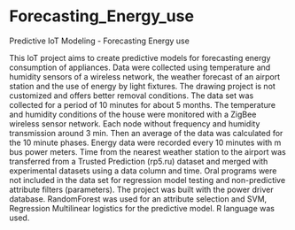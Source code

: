 # Forecasting_Energy_use
Predictive IoT Modeling - Forecasting Energy use

This IoT project aims to create predictive models for forecasting energy consumption of appliances. Data were collected using temperature and humidity sensors of a wireless network, the weather forecast of an airport station and the use of energy by light fixtures.
The drawing project is not customized and offers better removal conditions. The data set was collected for a period of 10 minutes for about 5 months. The temperature and humidity conditions of the house were monitored with a ZigBee wireless sensor network. Each node without frequency and humidity transmission around 3 min. Then an average of the data was calculated for the 10 minute phases.
Energy data were recorded every 10 minutes with m bus power meters. Time from the nearest weather station to the airport was transferred from a Trusted Prediction (rp5.ru) dataset and merged with experimental datasets using a data column and time. Oral programs were not included in the data set for regression model testing and non-predictive attribute filters (parameters).
The project was built with the power driver database. RandomForest was used for an attribute selection and SVM, Regression
Multilinear logistics for the predictive model.
R language was used.
